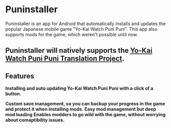 # Puninstaller
Puninstaller is an app for Android that automatically installs and updates the popular Japanese mobile game "Yo-Kai Watch Puni Puni".
This app also supports mods for the game, which weren't possible until now.

## Puninstaller will natively supports the [Yo-Kai Watch Puni Puni Translation Project](https://discord.gg/Vf9WeFbSJp).


## Features
**Installing and auto updating Yo-Kai Watch Puni Puni with a click of a button.**

**Custom save management, so you can backup your progress in the game and protect it when installing mods.**
**Easy mod management but deep mod loading**
**Enables modders to go wild with the game, without worrying about comaptibility issues.**


